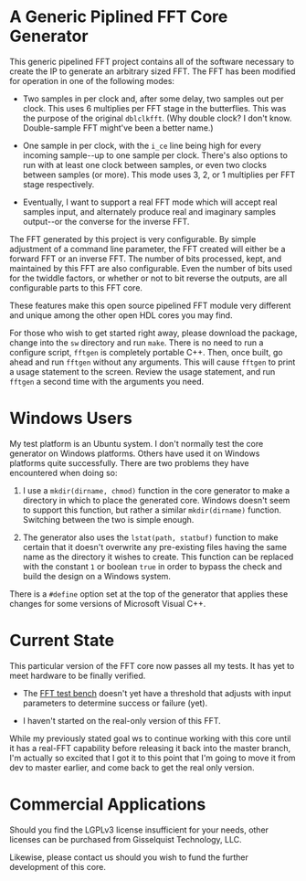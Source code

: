 # A Generic Piplined FFT Core Generator

This generic pipelined FFT project contains all of the software necessary to
create the IP to generate an arbitrary sized FFT.  The FFT has been modified
for operation in one of the following modes:

- Two samples in per clock and, after some delay, two samples out per clock.
  This uses 6 multiplies per FFT stage in the butterflies.  This was the purpose
  of the original `dblclkfft`.  (Why double clock?  I don't know.  Double-sample
  FFT might've been a better name.)

- One sample in per clock, with the `i_ce` line being high for every incoming
  sample--up to one sample per clock.  There's also options to run with at
  least one clock between samples, or even two clocks between samples (or more).
  This mode uses 3, 2, or 1 multiplies per FFT stage respectively.

- Eventually, I want to support a real FFT mode which will accept real samples
  input, and alternately produce real and imaginary samples output--or the
  converse for the inverse FFT.

The FFT generated by this project is very configurable.  By simple adjustment
of a command line parameter, the FFT created will either be a forward FFT or an
inverse FFT.  The number of bits processed, kept, and maintained by this
FFT are also configurable.  Even the number of bits used for the twiddle
factors, or whether or not to bit reverse the outputs, are all configurable
parts to this FFT core.

These features make this open source pipelined FFT module very different
and unique among the other open HDL cores you may find.

For those who wish to get started right away, please download the package,
change into the ``sw`` directory and run ``make``.  There is no need to
run a configure script, ``fftgen`` is completely portable C++.  Then, once
built, go ahead and run ``fftgen`` without any arguments.  This will cause
``fftgen`` to print a usage statement to the screen.  Review the usage
statement, and run ``fftgen`` a second time with the arguments you need.

# Windows Users

My test platform is an Ubuntu system.  I don't normally test the core
generator on Windows platforms.  Others have used it on Windows platforms
quite successfully.  There are two problems they have encountered when doing
so:

1. I use a `mkdir(dirname, chmod)` function in the core generator to make a
   directory in which to place the generated core.  Windows doesn't seem to
   support this function, but rather a similar `mkdir(dirname)` function.
   Switching between the two is simple enough.

2. The generator also uses the `lstat(path, statbuf)` function to make certain
   that it doesn't overwrite any pre-existing files having the same name as
   the directory it wishes to create.  This function can be replaced with the
   constant `1` or boolean `true` in order to bypass the check and build the
   design on a Windows system.

There is a `#define` option set at the top of the generator that applies these
changes for some versions of Microsoft Visual C++.

# Current State

This particular version of the FFT core now passes all my tests.  It has
yet to meet hardware to be finally verified.

- The [FFT test bench](bench/cpp/fft_tb.cpp) doesn't yet have a threshold that
  adjusts with input parameters to determine success or failure (yet).

- I haven't started on the real-only version of this FFT.

While my previously stated goal ws to continue working with this core until it
has a real-FFT capability before releasing it back into the master branch,
I'm actually so excited that I got it to this point that I'm going to move
it from dev to master earlier, and come back to get the real only version.

# Commercial Applications

Should you find the LGPLv3 license insufficient for your needs, other licenses
can be purchased from Gisselquist Technology, LLC.

Likewise, please contact us should you wish to fund the further development
of this core.
